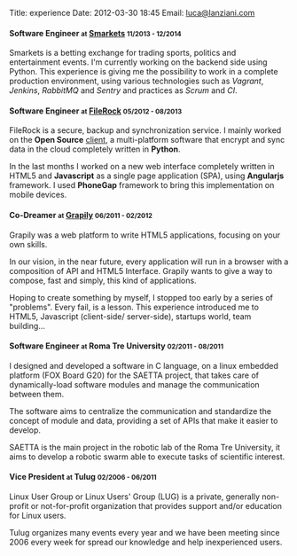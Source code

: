 Title: experience
Date: 2012-03-30 18:45
Email: luca@lanziani.com

<section>
  <h4 class="bs-title">
    <span>Software Engineer <small>at</small> <a href="https://www.smarkets.com" >Smarkets</a> <span class="pull-right"><small style="white-space:nowrap;">11/2013 - 12/2014</small></span></span>
  </h4>
  <div class="bs-callout">
    <p>Smarkets is a betting exchange for trading sports, politics and entertainment events. I'm currently working on the backend side using Python. This experience is giving me the possibility to work in a complete production environment, using various technologies such as <em>Vagrant</em>, <em>Jenkins</em>, <em>RabbitMQ</em> and <em>Sentry</em> and practices as <em>Scrum</em> and <em>CI</em>.</p>
  </div>
</section>

<section>
  <h4 class="bs-title">
    <span>Software Engineer <small>at</small> <a href="https://github.com/filerock" >FileRock</a> <span class="pull-right"><small style="white-space:nowrap;">05/2012 - 08/2013</small></span></span>
  </h4>
  <div class="bs-callout">
    <p>FileRock is a secure, backup and synchronization service. I mainly worked on the <strong>Open Source</strong> <a href="https://github.com/Nss/FileRock-Client" title="FileRock-Client">client</a>, a multi-platform software that encrypt and sync data in the cloud completely written in <strong>Python</strong>.</p>

<p>In the last months I worked on a new web interface completely written in HTML5 and <strong>Javascript</strong> as a single page application (SPA), using <strong>Angularjs</strong> framework. I used <strong>PhoneGap</strong> framework to bring this implementation on mobile devices.</p>
  </div>
</section>

<section>
  <h4 class="bs-title">
    <span>Co-Dreamer <small>at</small> <a href="https://github.com/grapily" >Grapily</a> <span class="pull-right"><small style="white-space:nowrap;">06/2011 - 02/2012</small></span></span>
  </h4>
  <div class="bs-callout">
    <p>Grapily was a web platform to write HTML5 applications, focusing on your own skills.</p>

<p>In our vision, in the near future, every application will run in a browser with a composition of API and HTML5 Interface. Grapily wants to give a way to compose, fast and simply, this kind of applications.</p>

<p>Hoping to create something by myself, I stopped too early by a series of "problems". Every fail, is a lesson. This experience introduced me to HTML5, Javascript (client-side/ server-side), startups world, team building...</p>
  </div>
</section>

<section>
  <h4 class="bs-title">
    <span>Software Engineer <small>at</small> Roma Tre University <span class="pull-right"><small style="white-space:nowrap;">02/2011 - 08/2011</small></span></span>
  </h4>
  <div class="bs-callout">
    <p>I designed and developed a software in C language, on a linux embedded platform (FOX Board G20) for the SAETTA project, that takes care of dynamically-load software modules and manage the communication between them.</p>

<p>The software aims to centralize the communication and standardize the concept of module and data, providing a set of APIs that make it easier to develop.</p>

<p>SAETTA is the main project in the robotic lab of the Roma Tre University, it aims to develop a robotic swarm able to execute tasks of scientific interest.</p>
  </div>
</section>

<section>
  <h4 class="bs-title">
    <span>Vice President <small>at</small> Tulug <span class="pull-right"><small style="white-space:nowrap;">02/2006 - 06/2011</small></span></span>
  </h4>
  <div class="bs-callout">
    <p>Linux User Group or Linux Users' Group (LUG) is a private, generally non-profit or not-for-profit organization that provides support and/or education for Linux users.</p>

<p>Tulug organizes many events every year and we have been meeting since 2006 every week for spread our knowledge and help inexperienced users.</p>
  </div>
</section>

